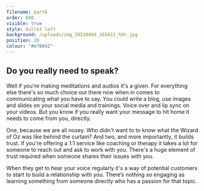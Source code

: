 ```yaml
---
filename: part6
order: 600
visible: true
style: bullet left
background: /uploads/img_20210804_165611_hdr.jpg
position: 20
colour: "#e76042"
---
```

## Do you really need to speak?

Well if you're making meditations and audios it's a given. For everything else there's so much choice out there now when in comes to communicating what you have to say. You could write a blog, use images and slides on your social media and trainings. Voice over and lip sync on your videos. But you know if you really want your message to hit home it needs to come from you, directly. 

One, because we are all nosey. Who didn't want to to know what the Wizard of Oz was like behind the curtain? And two, and more importantly, it builds trust. If you're offering a 1:1 service like coaching or therapy it takes a lot for someone to reach out and ask to work with you. There's a huge element of trust required when someone shares their issues with you. 

When they get to hear your voice regularly it's a way of potential customers to start to build a relationship with you. There’s nothing so engaging as learning something from someone directly who has a passion for that topic.